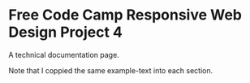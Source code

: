 # Free Code Camp Responsive Web Design Project 4
A technical documentation page. 

Note that I coppied the same example-text into each section. 
